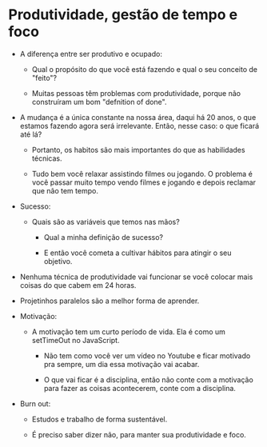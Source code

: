 # Produtividade, gestão de tempo e foco

- A diferença entre ser produtivo e ocupado:
  - Qual o propósito do que você está fazendo e qual o seu conceito de "feito"?

  - Muitas pessoas têm problemas com produtividade, porque não construíram um bom "defnition of done".

- A mudança é a única constante na nossa área, daqui há 20 anos, o que estamos fazendo agora será irrelevante. Então, nesse caso: o que ficará até lá?

  - Portanto, os habitos são mais importantes do que as habilidades técnicas.

  - Tudo bem você relaxar assistindo filmes ou jogando. O problema é você passar muito tempo vendo filmes e jogando e depois reclamar que não tem tempo.

- Sucesso:
  - Quais são as variáveis que temos nas mãos?
    - Qual a minha definição de sucesso?

    - E então você cometa a cultivar hábitos para atingir o seu objetivo.

- Nenhuma técnica de produtividade vai funcionar se você colocar mais coisas do que cabem em 24 horas.

- Projetinhos paralelos são a melhor forma de aprender.

- Motivação: 
  - A motivação tem um curto período de vida. Ela é como um setTimeOut no JavaScript.

    - Não tem como você ver um vídeo no Youtube e ficar motivado pra sempre, um dia essa motivação vai acabar.
    
    - O que vai ficar é a disciplina, então não conte com a motivação para fazer as coisas acontecerem, conte com a disciplina.

- Burn out:

  - Estudos e trabalho de forma sustentável.

  - É preciso saber dizer não, para manter sua produtividade e foco.


